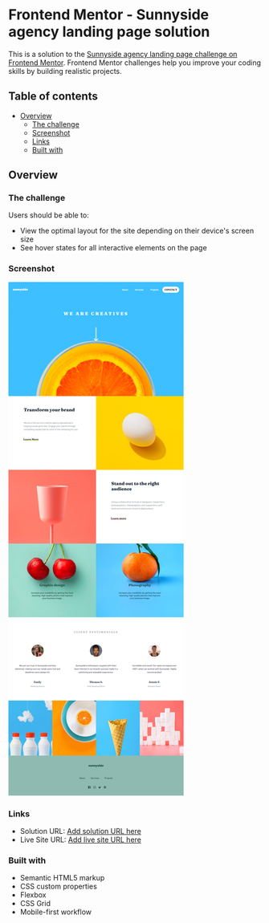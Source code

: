 # Frontend Mentor - Sunnyside agency landing page solution

This is a solution to the [Sunnyside agency landing page challenge on Frontend Mentor](https://www.frontendmentor.io/challenges/sunnyside-agency-landing-page-7yVs3B6ef). Frontend Mentor challenges help you improve your coding skills by building realistic projects.

## Table of contents

- [Overview](#overview)
  - [The challenge](#the-challenge)
  - [Screenshot](#screenshot)
  - [Links](#links)
  - [Built with](#built-with)

## Overview

### The challenge

Users should be able to:

- View the optimal layout for the site depending on their device's screen size
- See hover states for all interactive elements on the page

### Screenshot

![Final Version of what the website looks like](./fullpage.jpeg)

### Links

- Solution URL: [Add solution URL here](https://your-solution-url.com)
- Live Site URL: [Add live site URL here](https://janssenhidal.github.io/SunnySide/)


### Built with

- Semantic HTML5 markup
- CSS custom properties
- Flexbox
- CSS Grid
- Mobile-first workflow
